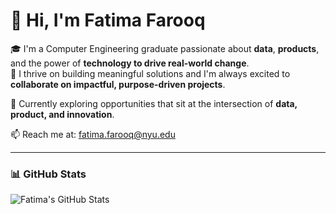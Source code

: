 # 👋 Hi, I'm Fatima Farooq

🎓 I'm a Computer Engineering graduate passionate about **data**, **products**, and the power of **technology to drive real-world change**.  
🚀 I thrive on building meaningful solutions and I'm always excited to **collaborate on impactful, purpose-driven projects**.

🌱 Currently exploring opportunities that sit at the intersection of **data, product, and innovation**.

📫 Reach me at: [fatima.farooq@nyu.edu](mailto:fatima.farooq@nyu.edu)

---

### 📊 GitHub Stats

![Fatima's GitHub Stats](https://github-readme-stats.vercel.app/api?username=fatimafarooq03&show_icons=true&theme=radical) 

